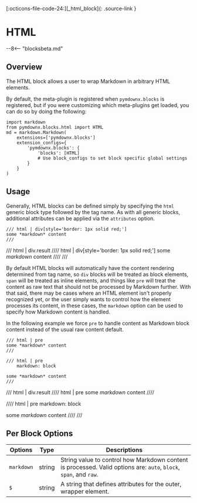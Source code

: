[:octicons-file-code-24:][_html_block]{: .source-link }

# HTML

--8<-- "blocksbeta.md"

## Overview

The HTML block allows a user to wrap Markdown in arbitrary HTML elements.

By default, the meta-plugin is registered when `pymdownx.blocks` is registered, but if you were customizing which
meta-plugins get loaded, you can do so by doing the following:

```py3
import markdown
from pymdownx.blocks.html import HTML
md = markdown.Markdown(
    extensions=['pymdownx.blocks']
    extension_configs={
        'pymdownx.blocks': {
            'blocks': [HTML]
            # Use block_configs to set block specific global settings
        }
    }
)
```

## Usage

Generally, HTML blocks can be defined simply by specifying the `html` generic block type followed by the tag name. As
with all generic blocks, additional attributes can be applied via the `attributes` option.

```text title="HTML"
/// html | div[style='border: 1px solid red;']
some *markdown* content
///
```

/// html | div.result
//// html | div[style='border: 1px solid red;']
some *markdown* content
////
///

By default HTML blocks will automatically have the content rendering determined from tag name, so `div` blocks will be
treated as block elements, `span` will be treated as inline elements, and things like `pre` will treat the content as
raw text that should not be processed by Markdown further. With that said, there may be cases where an HTML element
isn't properly recognized yet, or the user simply wants to control how the element processes its content, in these
cases, the `markdown` option can be used to specify how Markdown content is handled.

In the following example we force `pre` to handle content as Markdown block content instead of the usual raw content
default.

```text title="Pre as Block"
/// html | pre
some *markdown* content
///

/// html | pre
    markdown: block

some *markdown* content
///
```

/// html | div.result
//// html | pre
some *markdown* content
////

//// html | pre
    markdown: block

some *markdown* content
////
///

## Per Block Options

Options      | Type       | Descriptions
------------ | ---------- | ------------
`markdown`   | string     | String value to control how Markdown content is processed. Valid options are: `auto`, `block`, `span`, and `raw`.
`$`          | string     | A string that defines attributes for the outer, wrapper element.
